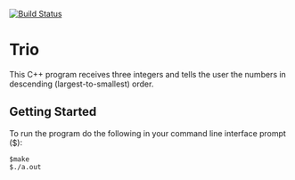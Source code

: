[![Build Status](https://travis-ci.com/krasmussen3/Trio.svg?branch=master)](https://travis-ci.com/krasmussen3/Trio)
# Trio

This C++ program receives three integers and tells the user the numbers in descending (largest-to-smallest) order.

## Getting Started

To run the program do the following in your command line interface prompt ($):

```
$make
$./a.out
```
